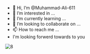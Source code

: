 - 👋 Hi, I’m @Muhammad-Ali-611
- 👀 I’m interested in ...
- 🌱 I’m currently learning ...
- 💞️ I’m looking to collaborate on ...
- 📫 How to reach me ...
- I'm looking forwerd towards to you


![8](https://user-images.githubusercontent.com/74944564/130260975-3b94ee09-df42-4e06-87e1-1d4c50ad592e.png)
